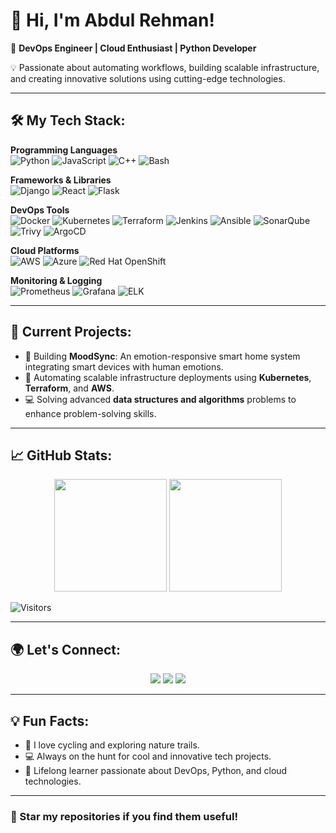 # 👋 Hi, I'm Abdul Rehman!  

🚀 **DevOps Engineer | Cloud Enthusiast | Python Developer**  

💡 Passionate about automating workflows, building scalable infrastructure, and creating innovative solutions using cutting-edge technologies.  

---

## 🛠️ My Tech Stack:
**Programming Languages**  
<img src="https://img.shields.io/badge/-Python-3776AB?style=for-the-badge&logo=python&logoColor=black" alt="Python" />
<img src="https://img.shields.io/badge/-JavaScript-F7DF1E?style=for-the-badge&logo=javascript&logoColor=black" alt="JavaScript" />
<img src="https://img.shields.io/badge/-C++-00599C?style=for-the-badge&logo=cplusplus&logoColor=black" alt="C++" />
<img src="https://img.shields.io/badge/-Bash-4EAA25?style=for-the-badge&logo=gnu-bash&logoColor=black" alt="Bash" />

**Frameworks & Libraries**  
<img src="https://img.shields.io/badge/-Django-092E20?style=for-the-badge&logo=django&logoColor=black" alt="Django" />
<img src="https://img.shields.io/badge/-React-61DAFB?style=for-the-badge&logo=react&logoColor=black" alt="React" />
<img src="https://img.shields.io/badge/-Flask-000000?style=for-the-badge&logo=flask&logoColor=black" alt="Flask" />

**DevOps Tools**  
<img src="https://img.shields.io/badge/-Docker-2496ED?style=for-the-badge&logo=docker&logoColor=black" alt="Docker" />
<img src="https://img.shields.io/badge/-Kubernetes-326CE5?style=for-the-badge&logo=kubernetes&logoColor=black" alt="Kubernetes" />
<img src="https://img.shields.io/badge/-Terraform-7B42BC?style=for-the-badge&logo=terraform&logoColor=black" alt="Terraform" />
<img src="https://img.shields.io/badge/-Jenkins-D24939?style=for-the-badge&logo=jenkins&logoColor=black" alt="Jenkins" />
<img src="https://img.shields.io/badge/-Ansible-EE0000?style=for-the-badge&logo=ansible&logoColor=black" alt="Ansible" />
<img src="https://img.shields.io/badge/-SonarQube-4E9BCD?style=for-the-badge&logo=sonarqube&logoColor=black" alt="SonarQube" />
<img src="https://img.shields.io/badge/-Trivy-EE4C2C?style=for-the-badge&logo=trivy&logoColor=black" alt="Trivy" />
<img src="https://img.shields.io/badge/-ArgoCD-EA7B32?style=for-the-badge&logo=argo&logoColor=black" alt="ArgoCD" />

**Cloud Platforms**  
<img src="https://img.shields.io/badge/-AWS-232F3E?style=for-the-badge&logo=amazon-aws&logoColor=white" alt="AWS" />
<img src="https://img.shields.io/badge/-Azure-0078D4?style=for-the-badge&logo=microsoft-azure&logoColor=white" alt="Azure" />
<img src="https://img.shields.io/badge/-Red%20Hat%20OpenShift-EE0000?style=for-the-badge&logo=red-hat-open-shift&logoColor=white" alt="Red Hat OpenShift" />

**Monitoring & Logging**  
<img src="https://img.shields.io/badge/-Prometheus-E6522C?style=for-the-badge&logo=prometheus&logoColor=white" alt="Prometheus" />
<img src="https://img.shields.io/badge/-Grafana-F46800?style=for-the-badge&logo=grafana&logoColor=white" alt="Grafana" />
<img src="https://img.shields.io/badge/-ELK%20Stack-005571?style=for-the-badge&logo=elastic&logoColor=white" alt="ELK " />

---

## 🚀 Current Projects:
- 🌟 Building **MoodSync**: An emotion-responsive smart home system integrating smart devices with human emotions.  
- 🔧 Automating scalable infrastructure deployments using **Kubernetes**, **Terraform**, and **AWS**.  
- 💻 Solving advanced **data structures and algorithms** problems to enhance problem-solving skills.  

---

## 📈 GitHub Stats:
<div align="center">
  <img height="180em" src="https://github-readme-stats.vercel.app/api?username=abdulrehman996&show_icons=true&theme=radical&hide_border=true" />
  <img height="180em" src="https://github-readme-stats.vercel.app/api/top-langs/?username=abdulrehman996&layout=compact&theme=radical&hide_border=true" />
</div>

![Visitors](https://visitor-badge.laobi.icu/badge?page_id=abdulrehman996.abdulrehman996)

---

## 🌍 Let's Connect:
<p align="center">
  <a href="https://linkedin.com/in/rehmanjaffar"><img src="https://img.shields.io/badge/-LinkedIn-0077B5?style=for-the-badge&logo=linkedin&logoColor=white"/></a>
  <a href="mailto:abdurrehman9968@gmail.com"><img src="https://img.shields.io/badge/-Gmail-D14836?style=for-the-badge&logo=gmail&logoColor=white"/></a>
  <a href="https://abdulrehman.dev"><img src="https://img.shields.io/badge/-Portfolio-000000?style=for-the-badge&logo=about-dot-me&logoColor=white"/></a>
</p>

---

## 💡 Fun Facts:
- 🚴 I love cycling and exploring nature trails.  
- 💻 Always on the hunt for cool and innovative tech projects.  
- 🎯 Lifelong learner passionate about DevOps, Python, and cloud technologies.  

---

### 🌟 Star my repositories if you find them useful!
